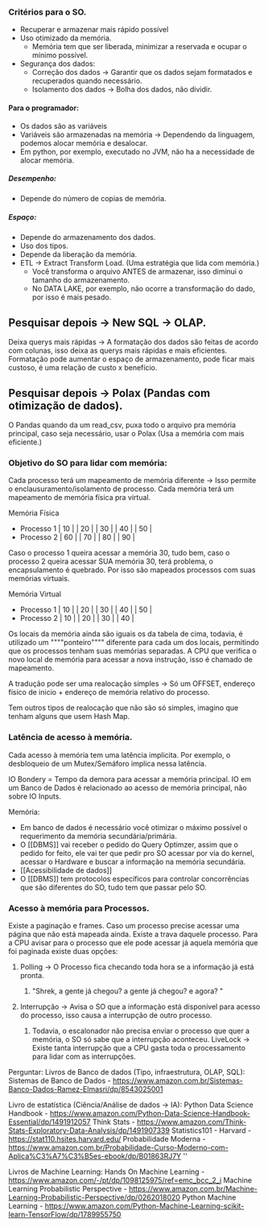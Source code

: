 ### Critérios para o SO.
- Recuperar e armazenar mais rápido possível
- Uso otimizado da memória.
	- Memória tem que ser liberada, minimizar a reservada e ocupar o mínimo possível.
- Segurança dos dados:
	- Correção dos dados -> Garantir que os dados sejam formatados e recuperados quando necessário.
	- Isolamento dos dados -> Bolha dos dados, não dividir.

#### Para o programador:
- Os dados são as variáveis 
- Variáveis são armazenadas na memória -> Dependendo da linguagem, podemos alocar memória e desalocar.
- Em python, por exemplo, executado no JVM, não ha a necessidade de alocar memória.
##### Desempenho:
- Depende do número de copias de memória.
##### Espaço:
 - Depende do armazenamento dos dados.
 - Uso dos tipos.
 - Depende da liberação da memória. 
 - ETL -> Extract Transform Load. (Uma estratégia que lida com memória.)
	 - Você transforma o arquivo ANTES de armazenar, isso diminui o tamanho do armazenamento.
	 - No DATA LAKE, por exemplo, não ocorre a transformação do dado, por isso é mais pesado.

## Pesquisar depois -> New SQL -> OLAP.
Deixa querys mais rápidas -> A formatação dos dados são feitas de acordo com colunas, isso deixa as querys mais rápidas e mais eficientes.
Formatação pode aumentar o espaço de armazenamento, pode ficar mais custoso, é uma relação de custo x benefício. 

## Pesquisar depois -> Polax (Pandas com otimização de dados).
O Pandas quando da um read_csv, puxa todo o arquivo pra memória principal, caso seja necessário, usar o Polax (Usa a memória com mais eficiente.)

### Objetivo do SO para lidar com memória:
Cada processo terá um mapeamento de memória diferente -> Isso permite o enclausuramento/isolamento de processo.
Cada memória terá um mapeamento de memória física pra virtual.

Memória Física
- Processo 1
|             10           |
|             20           |
|             30           |
|             40           |
|             50           |
- Processo 2 
|             60           |
|             70           |
|             80           |
|              90          |

Caso o processo 1 queira acessar a memória 30, tudo bem, caso o processo 2 queira acessar SUA memória 30, terá problema, o encapsulamento é quebrado. Por isso são mapeados processos com suas memórias virtuais.

Memória Virtual
- Processo 1
|             10           |
|             20           |
|             30           |
|             40           |
|             50           |
- Processo 2 
|             10           |
|             20           |
|             30           |
|             40           |

Os locais da memória ainda são iguais os da tabela de cima, todavia, é utilizado um """"ponteiro"""" diferente para cada um dos locais, permitindo que os processos tenham suas memórias separadas.
A CPU que verifica o novo local de memória para acessar a nova instrução, isso é chamado de mapeamento.

A tradução pode ser uma realocação simples -> Só um OFFSET, endereço físico de inicio + endereço de memória relativo do processo.

Tem outros tipos de realocação que não são só simples, imagino que tenham alguns que usem Hash Map.

### Latência de acesso à memória.
Cada acesso à memória tem uma latência implicita. Por exemplo, o desbloqueio de um Mutex/Semáforo implica nessa latência.

IO Bondery = Tempo da demora para acessar a memória principal.
	IO em um Banco de Dados é relacionado ao acesso de memória principal, não sobre IO Inputs.

Memória:
- Em banco de dados é necessário você otimizar o máximo possível o requerimento da memória secundária/primária. 
- O [[DBMS]] vai receber o pedido do Query Optimzer, assim que o pedido for feito, ele vai ter que pedir pro SO acessar por via do kernel, acessar o Hardware e buscar a informação na memória secundária. 
- [[Acessibilidade de dados]]
-  O [[DBMS]] tem protocolos específicos para controlar concorrências que são diferentes do SO, tudo tem que passar pelo SO.


### Acesso à memória para Processos.
Existe a paginação e frames.
Caso um processo precise acessar uma página que não está mapeada ainda.
Existe a trava daquele processo.
Para a CPU avisar para o processo que ele pode acessar já aquela memória que foi paginada existe duas opções:
1. Polling -> O Processo fica checando toda hora se a informação já está pronta.
	1. "Shrek, a gente já chegou? a gente já chegou? e agora? "

2. Interrupção -> Avisa o SO que a informação está disponível para acesso do processo, isso causa a interrupção de outro processo.
	1. Todavia, o escalonador não precisa enviar o processo que quer a memória, o SO só sabe que a interrupção aconteceu.
	LiveLock -> Existe tanta interrupção que a CPU gasta toda o processamento para lidar com as interrupções.


Perguntar:
Livros de Banco de dados (Tipo, infraestrutura, OLAP, SQL):
	Sistemas de Banco de Dados - https://www.amazon.com.br/Sistemas-Banco-Dados-Ramez-Elmasri/dp/8543025001
	

Livro de estatística (Ciência/Análise de dados -> IA):
	Python Data Science Handbook - https://www.amazon.com/Python-Data-Science-Handbook-Essential/dp/1491912057
	Think Stats - https://www.amazon.com/Think-Stats-Exploratory-Data-Analysis/dp/1491907339
	Statistics101 - Harvard - https://stat110.hsites.harvard.edu/
	Probabilidade Moderna - https://www.amazon.com.br/Probabilidade-Curso-Moderno-com-Aplica%C3%A7%C3%B5es-ebook/dp/B01863RJ7Y
	''

Livros de Machine Learning:
	Hands On Machine Learning - https://www.amazon.com/-/pt/dp/1098125975/ref=emc_bcc_2_i
	Machine Learning Probabilistic Perspective - https://www.amazon.com.br/Machine-Learning-Probabilistic-Perspective/dp/0262018020
	Python Machine Learning - https://www.amazon.com/Python-Machine-Learning-scikit-learn-TensorFlow/dp/1789955750
	